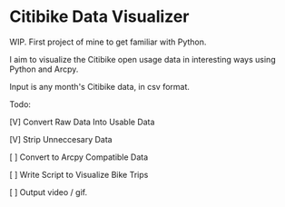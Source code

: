 Citibike Data Visualizer
========

WIP. First project of mine to get familiar with Python. 

I aim to visualize the Citibike open usage data in interesting 
ways using Python and Arcpy. 

Input is any month's Citibike data, in csv format. 

Todo:

[V] Convert Raw Data Into Usable Data

[V] Strip Unneccesary Data

[ ] Convert to Arcpy Compatible Data

[ ] Write Script to Visualize Bike Trips

[ ] Output video / gif. 
